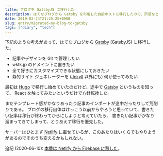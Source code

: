 ```yaml
---
title: ブログを GatsbyJS に移行した
description: はてなブログから Gatsby を利用した自前ホストに移行したので、所感など
date: 2019-02-24T21:20:25+0900
slug: entry/migrated-my-blog-to-gatsby
tags: ["diary", "tech"]
---
```

下記のような考えがあって、はてなブログから [Gatsby] \(GatsbyJS\) に移行した。

- 記事やデザインを Git で管理したい
- wktk.jp のドメイン下に置きたい
- 全て好きにカスタマイズできる状態にしておきたい
- 静的サイト ジェネレーターを ([Jekyll] 以外にも) 何か使ってみたい

最初は [Hugo] で移行し始めていたのだけど、途中で [Gatsby] というものを知って、
React を触ってみたいというだけで方針転換した。

まだテンプレート感がかなりあったり記事のインポートが途中だったりして荒削りである。
ブログの移行自体はけっこう以前からやろうと思っていて、書きたい記事は移行が終わってからにしようと考えていたら、
書きたい記事がかなり溜まってきてしまって、とりあえず移行を優先した。

サーバーはひとまず [Netlify] に載せているが、このあたりはいくらでもやりようがあるのでそのうち変えるかもしれない。

追記 (2020-06-10): [本番は Netlify から Firebase に移した](/entry/migrated-from-netlify-to-firebase-hosting/)。

[Gatsby]: https://www.gatsbyjs.org/
[Jekyll]: https://jekyllrb.com/
[Hugo]: https://gohugo.io/
[Netlify]: https://www.netlify.com/
